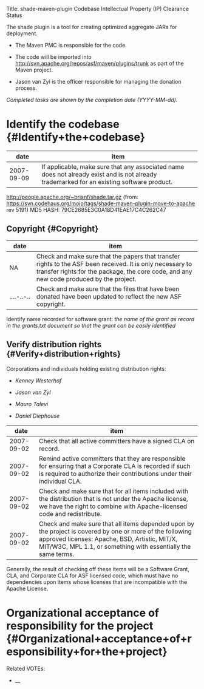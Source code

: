 Title: shade-maven-plugin Codebase Intellectual Property (IP) Clearance Status


The shade plugin is a tool for creating optimized aggregate JARs for deployment.



- The Maven PMC is responsible for the code.


- The code will be imported into http://svn.apache.org/repos/asf/maven/plugins/trunk as part of the Maven project.


- Jason van Zyl is the officer responsible for managing the donation process.

 _Completed tasks are shown by the completion date (YYYY-MM-dd)._ 


# Identify the codebase {#Identify+the+codebase}

| date | item |
|------|------|
| 2007-09-09 | If applicable, make sure that any associated name does not already exist and is not already trademarked for an existing software product. |
http://people.apache.org/~brianf/shade.tar.gz (from: https://svn.codehaus.org/mojo/tags/shade-maven-plugin-move-to-apache rev 5191) MD5 HASH: 79CE2685E3C0A18D41EAE17C4C262C47



## Copyright {#Copyright}

| date | item |
|------|------|
| NA | Check and make sure that the papers that transfer rights to the ASF been received. It is only necessary to transfer rights for the package, the core code, and any new code produced by the project. |
| ....-..-.. | Check and make sure that the files that have been donated have been updated to reflect the new ASF copyright. |

Identify name recorded for software grant: _the name of the grant as record in the grants.txt document so that the grant can be easily identified_ 


## Verify distribution rights {#Verify+distribution+rights}

Corporations and individuals holding existing distribution rights:



-  _Kenney Westerhof_ 


-  _Jason van Zyl_ 


-  _Mauro Talevi_ 


-  _Daniel Diephouse_ 

| date | item |
|------|------|
| 2007-09-02 | Check that all active committers have a signed CLA on record. |
| 2007-09-02 | Remind active committers that they are responsible for ensuring that a Corporate CLA is recorded if such is required to authorize their contributions under their individual CLA. |
| 2007-09-02 | Check and make sure that for all items included with the distribution that is not under the Apache license, we have the right to combine with Apache-licensed code and redistribute. |
| 2007-09-02 | Check and make sure that all items depended upon by the project is covered by one or more of the following approved licenses: Apache, BSD, Artistic, MIT/X, MIT/W3C, MPL 1.1, or something with essentially the same terms. |

Generally, the result of checking off these items will be a Software Grant, CLA, and Corporate CLA for ASF licensed code, which must have no dependencies upon items whose licenses that are incompatible with the Apache License.


# Organizational acceptance of responsibility for the project {#Organizational+acceptance+of+responsibility+for+the+project}

Related VOTEs:



-  __ 
